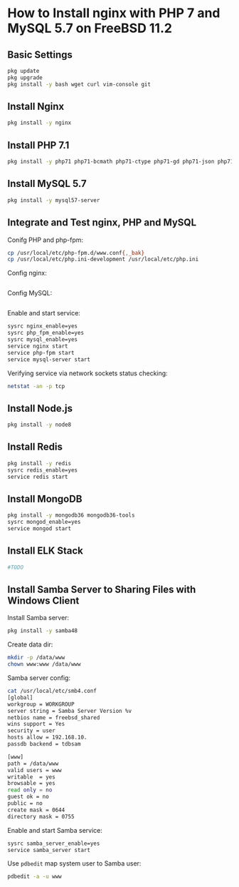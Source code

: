 # How to Install nginx with PHP 7 and MySQL 5.7 on FreeBSD 11.2

## Basic Settings

```sh
pkg update
pkg upgrade
pkg install -y bash wget curl vim-console git
```

## Install Nginx

```sh
pkg install -y nginx
```
## Install PHP 7.1

```sh
pkg install -y php71 php71-bcmath php71-ctype php71-gd php71-json php71-mbstring php71-mcrypt php71-mysqli php71-opcache php71-openssl php71-pdo php71-tokenizer php71-xml php71-xmlrpc php71-pecl-imagick php71-zip
```

## Install MySQL 5.7

```sh
pkg install -y mysql57-server
```

## Integrate and Test nginx, PHP and MySQL

Conifg PHP and php-fpm:

```sh
cp /usr/local/etc/php-fpm.d/www.conf{,_bak}
cp /usr/local/etc/php.ini-development /usr/local/etc/php.ini
```

Config nginx:

```sh
```

Config MySQL:

```sh
```


Enable and start service:

```sh
sysrc nginx_enable=yes
sysrc php_fpm_enable=yes
sysrc mysql_enable=yes
service nginx start
service php-fpm start
service mysql-server start
```

Verifying service via network sockets status checking:

```sh
netstat -an -p tcp
```

## Install Node.js

```sh
pkg install -y node8
```

## Install Redis

```sh
pkg install -y redis
sysrc redis_enable=yes
service redis start
```

## Install MongoDB

```sh
pkg install -y mongodb36 mongodb36-tools
sysrc mongod_enable=yes
service mongod start
```

## Install ELK Stack

```sh
#TODO
```

## Install Samba Server to Sharing Files with Windows Client

Install Samba server:

```sh
pkg install -y samba48
```

Create data dir:

```sh
mkdir -p /data/www
chown www:www /data/www
```

Samba server config:

```sh
cat /usr/local/etc/smb4.conf
[global]
workgroup = WORKGROUP
server string = Samba Server Version %v
netbios name = freebsd_shared
wins support = Yes
security = user
hosts allow = 192.168.10.
passdb backend = tdbsam

[www]
path = /data/www
valid users = www
writable  = yes
browsable = yes
read only = no
guest ok = no
public = no
create mask = 0644
directory mask = 0755
```

Enable and start Samba service:

```sh
sysrc samba_server_enable=yes
service samba_server start
```

Use `pdbedit` map system user to Samba user:

```sh
pdbedit -a -u www
```
